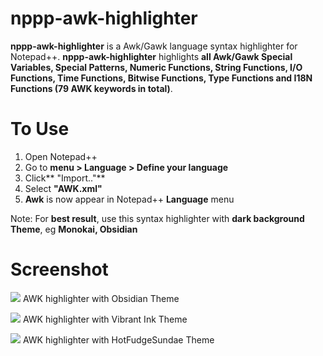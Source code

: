 # nppp-awk-highlighter
**nppp-awk-highlighter** is a Awk/Gawk language syntax highlighter for Notepad++. **nppp-awk-highlighter** highlights **all Awk/Gawk Special Variables, Special Patterns, Numeric Functions, String Functions, I/O Functions, Time Functions, Bitwise Functions, Type Functions and I18N Functions (79 AWK keywords in total)**.

# To Use
1. Open Notepad++
2. Go to **menu > Language > Define your language**
3. Click** "Import.."**
4. Select **"AWK.xml"**
5. **Awk** is now appear in Notepad++ **Language** menu

Note: For **best result**, use this syntax highlighter with **dark background Theme**, eg **Monokai, Obsidian**

# Screenshot
![](https://drive.google.com/uc?id=1vKMsvrFiHCJ48wWGI7Mpoq3He6QLHgrF)
AWK highlighter with Obsidian Theme

![](https://drive.google.com/uc?id=1MT8Kttj1PksugXVNrFaED8UIq94rvQxp)
AWK highlighter with Vibrant Ink Theme

![](https://drive.google.com/uc?id=1bQ1mce-5tiiY_5wbXa9wmNJJALVdiIvK)
AWK highlighter with HotFudgeSundae Theme
